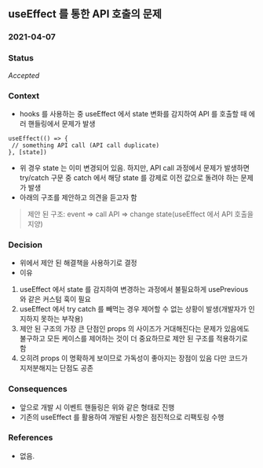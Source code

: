 ## useEffect 를 통한 API 호출의 문제
### 2021-04-07
### Status
*Accepted*

### Context
* hooks 를 사용하는 중 useEffect 에서 state 변화를 감지하여 API 를 호출할 때 에러 핸들링에서 문제가 발생
```
useEffect(() => {
 // something API call (API call duplicate)
}, [state])
```
* 위 경우 state 는 이미 변경되어 있음. 하지만, API call 과정에서 문제가 발생하면 try/catch 구문 중 catch 에서 해당 state 를 강제로 이전 값으로 돌려야 하는 문제가 발생
* 아래의 구조를 제안하고 의견을 듣고자 함
> 제안 된 구조: event => call API => change state(useEffect 에서 API 호출을 지양)

### Decision
* 위에서 제안 된 해결책을 사용하기로 결정
* 이유
1. useEffect 에서 state 를 감지하여 변경하는 과정에서 불필요하게 usePrevious 와 같은 커스텀 훅이 필요
2. useEffect 에서 try catch 를 빼먹는 경우 제어할 수 없는 상황이 발생(개발자가 인지하지 못하는 부작용)
3. 제안 된 구조의 가장 큰 단점인 props 의 사이즈가 거대해진다는 문제가 있음에도 불구하고 모든 케이스를 제어하는 것이 더 중요하므로 제안 된 구조를 적용하기로 함
4. 오히려 props 이 명확하게 보이므로 가독성이 좋아지는 장점이 있음 다만 코드가 지저분해지는 단점도 공존

### Consequences
* 앞으로 개발 시 이벤트 핸들링은 위와 같은 형태로 진행
* 기존의 useEffect 를 활용하여 개발된 사항은 점진적으로 리팩토링 수행

### References
* 없음.